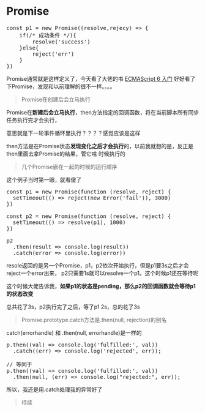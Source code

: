 Promise
=========

<pre>
const p1 = new Promise((resolve,rejecy) => {
    if(/* 成功条件 */){
        resolve('success')
    }else{
        reject('err')
    }
})
</pre>

Promise通常就是这样定义了，今天看了大佬的书 [ECMAScript 6 入门](http://es6.ruanyifeng.com/#docs/promise)
好好看了下Promise，发现和以前理解的很不一样。。。。

> Promise在创建后会立马执行

Promise在**新建后会立马执行**，then方法指定的回调函数，将在当前脚本所有同步任务执行完才会执行，

意思就是下一轮事件循环里执行？？？？感觉应该是这样

then方法是在Promise状态**发现变化之后才会执行**的，以前我就想的是，反正是then里面去拿Promise的结果，管它啥
时候执行的

> 几个Promise嵌在一起的时候的运行顺序



这个例子当时第一眼，就看傻了
<pre>
const p1 = new Promise(function (resolve, reject) {
  setTimeout(() => reject(new Error('fail')), 3000)
})

const p2 = new Promise(function (resolve, reject) {
  setTimeout(() => resolve(p1), 1000)
})

p2
  .then(result => console.log(result))
  .catch(error => console.log(error))
</pre>

resole返回的是另一个Promise，p1，p2依次开始执行，但是p1要3s之后才会reject一个error出来，
p2只需要1s就可以resolve一个p1。这个时候p1还在等待呢

这个时候大佬告诉我，**如果p1的状态是pending，那么p2的回调函数就会等待p1的状态改变**

总共花了3s，p2执行完了之后，等了p1 2s，总的花了3s

> Promise.prototype.catch方法是.then(null, rejection)的别名

catch(errorhandle) 和 .then(null, errorhandle)是一样的
<pre>
p.then((val) => console.log('fulfilled:', val))
  .catch((err) => console.log('rejected', err));

// 等同于
p.then((val) => console.log('fulfilled:', val))
  .then(null, (err) => console.log("rejected:", err));
</pre>

所以，我还是用.catch处理我的异常好了

> 待续